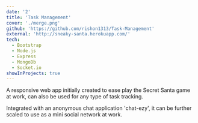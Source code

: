 ```yaml
---
date: '2'
title: 'Task Management'
cover: './merge.png'
github: 'https://github.com/rishon1313/Task-Management'
external: 'http://sneaky-santa.herokuapp.com/'
tech:
  - Bootstrap
  - Node.js
  - Express
  - MongoDb
  - Socket.io
showInProjects: true
---
```


A responsive web app initially created to ease play the Secret Santa game at work, can also be used for any type of task tracking.

Integrated with an anonymous chat application 'chat-ezy', it can be further scaled to use as a mini social network at work.
